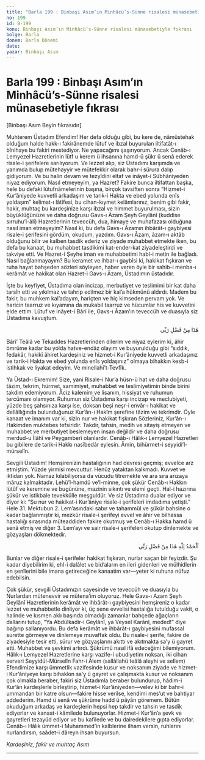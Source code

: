 ```yaml
---
title: "Barla 199 : Binbaşı Asım’ın Minhâcü’s-Sünne risalesi münasebetiyle fıkrası"
no: 199
id: B-199
konu: Binbaşı Asım’ın Minhâcü’s-Sünne risalesi münasebetiyle fıkrası
bolge: Barla
donem: Barla Dönemi
date: 
yazar: Binbaşı Asım
---
```


# Barla 199 : Binbaşı Asım’ın Minhâcü’s-Sünne risalesi münasebetiyle fıkrası

<p class="takdim">[Binbaşı Asım Beyin fıkrasıdır]</p>

Muhterem Üstadım Efendim! Her defa olduğu gibi, bu kere de, nâmüstehak olduğum halde hakk-ı fakirânemde lütuf ve ibzal buyurulan iltifatât-ı bînihaye bu fakiri mestediyor. Ne yapacağımı şaşırıyorum. Ancak Cenâb-ı Lemyezel Hazretlerinin lütf u kerem ü ihsanına hamd-ü şükr ü senâ ederek risale-i şerifelere sarılıyorum. Ve lezzet alıp, siz Üstadımı karşımda ve yanımda bulup mütehayyir ve mütefekkir olarak bahr‑i sürura dalıp gidiyorum. Ve bu halin devam ve tezyîdini eltaf ve inâyet-i Sübhâniyeden niyaz ediyorum. Nasıl etmeyeyim, ya Hazret? Fakire bunca iltifattan başka, hele bu defaki lütufnâmelerinin başına, birçok tavsiften sonra “Hizmet-i Kur’âniyede kuvvetli arkadaşım ve tarik-i Hakta ve ebed yolunda enîs yoldaşım” kelimat-ı lâtîfesi, bu cihan-kıymet kelâmlarınız, benim gibi fakir, hakir, muhtaç bu kardeşinize karşı ibzal ve himmet buyurulması, sizin büyüklüğünüze ve daha doğrusu Gavs-ı Âzam Şeyh Geylânî (kuddise sırruhu’l-âlî) Hazretlerinin teveccüh, dua, himaye ve muhafazası olduğuna nasıl iman etmeyeyim? Nasıl ki, bu defa Gavs-ı Âzamın ihbârât-ı gaybiyesi risale-i şerifesini gördüm, okudum, yazdım. Gavs-ı Âzam, âzam-ı aktâb olduğunu bilir ve kalben tasdik ederiz ve ziyade muhabbet etmekte iken, bu defa bu kanaat, bu muhabbet tasdikimi kat-ender-kat ziyadeleştirdi ve takviye etti. Ve Hazret-i Şeyhe iman ve muhabbetimi habl-i metin ile bağladı. Nasıl bağlanmayayım? Bu keramet ve ihbar-ı gaybîsi ki, hakikat fışkıran ve ruha hayat bahşeden sözleri söyleyen, haber veren öyle bir sahib-i menba-ı kerâmât ve hakikat olan Hazret-i Gavs-ı Âzam, Üstadımın üstadıdır.

İşte bu keyfiyet, Üstadıma olan incizap, merbutiyet ve teslimimi bir kat daha tarsîn etti ve yıkılmaz ve tahrip edilmez bir kal’a hükmünü aldırdı. Madem bu fakir, bu muhkem kal’adayım, hariçten ve hiç kimseden pervam yok. Ve haricin taarruz ve kıyamına da mukabil taarruz ve hücumlar his ve kuvvetini elde ettim. Lütuf ve inâyet-i Bâri ile, Gavs-ı Âzam’ın teveccüh ve duasıyla siz Üstadıma kavuştum.

<p class="arabic" dir="rtl" title="Meal: “Bu Rabbimin bir fazlıdır.” [Neml Sûresi, 27:40]">هٰذَا مِنْ فَضْلِ رَبِّى</p>

Bâri’ Teâlâ ve Tekaddes Hazretlerinden dilerim ve niyaz eylerim ki, âhir ömrüme kadar bu yolda hatve-endâz olayım ve buyurulduğu gibi “sıddık, fedakâr, hakikî âhiret kardeşiniz ve hizmet-i Kur’âniyede kuvvetli arkadaşınız ve tarik-i Hakta ve ebed yolunda enîs yoldaşınız” olmaya bihakkın kesb-i istihkak ve liyakat edeyim. Ve minellahi’t-Tevfîk.

Ya Üstad-ı Ekremim! Size, yani Risale-i Nur’a hüsn-ü hat ve daha doğrusu tâzim, tekrim, hürmet, samimiyet, muhabbet ve teslimiyetimin binde birini takdim edemiyorum. Âciz kalemim ve lisanım, hissiyat ve ruhumun tercümanı olamıyor. Ruhumun siz Üstadıma karşı incizap ve meclubiyeti, yüzde beş şahsınıza karşı ise, doksan beşi neşr-i envâr-ı hakikat ve dellâllığında bulunduğunuz Kur’ân-ı Hakîm şerefine tâzim ve tekrimdir. Öyle kanaat ve imanım var ki, sizin nur ve hakikat fışkıran Sözleriniz, Kur’ân-ı Hakimden muktebes tefsiridir. Takdir, tahsin, medih ve sitayiş etmeyen ve muhabbet ve merbutiyet beslemeyen insan değildir ve daha doğrusu merdud-u İlâhî ve Peygamberî olanlardır. Cenâb-ı Hâlık‑ı Lemyezel Hazretleri bu gibilere de tarik-i Hakkı nasîbedâr eylesin. Âmin, bihürmet-i seyyidi’l-mürselîn.

Sevgili Üstadım! Hemşirenizin hastalığının had devresi geçmiş; evvelce arz etmiştim. Yüzde yirmisi mevcuttur. Henüz yataktan kalkmadı. Kuvvet ve iktidarı yok. Namaz kılabiliyorsa da vücudu titremekte ve ara sıra arızaya mâruz kalmaktadır. Lehü’l-hamdü ve’l-minne, çok şükür Cenâb-ı Hakkın lütûf ve keremine ve bugününe, mazinin sıkıntı ve elemi geçti. Hal-i hazırına şükür ve istikbale tevekkülle meşguldür. Ve siz Üstadıma dualar ediyor ve diyor ki: “Şu nur ve hakikat-i Kur’âniye risale-i şerifeleri imdadıma yetişti.” Hele 31. Mektubun 2. Lem’asındaki sabır ve tahammül ve şükür bahsine o kadar bağlanmıştır ki, mezkûr risale-i şerifeyi evvel ve âhir ve bilhassa hastalığı sırasında müteaddiden fakire okutmuş ve Cenâb-ı Hakka hamd ü senâ etmiş ve diğer 3. Lem’ayı ve sair risale-i şerifeleri okutup dinlemekte ve gözyaşları dökmektedir.

<p class="arabic" dir="rtl" title="Meal: “Elhamdulillah, bu Rabbimin bir fazlıdır.”">اَلْحَمْدُ لِلّٰهِ هٰذَا مِنْ فَضْلِ رَبِّى</p>

Bunlar ve diğer risale-i şerifeler hakikat fışkıran, nurlar saçan bir feyizdir. Şu kadar diyebilirim ki, ehl-i dalâlet ve bid’aların en ileri gidenleri ve mülhidlerin en şenîlerini bile imana getireceğine kanaatim var—yeter ki ruhuna nüfuz edebilsin.

Çok şükür, sevgili Üstadımızın sayesinde ve teveccüh ve duasıyla bu Nurlardan mütenevvir ve mütena’im oluyoruz. Hele Gavs-ı Azam Şeyh Geylânî Hazretlerinin kerâmât ve ihbârât-ı gaybiyesini hemşireniz o kadar lezzet ve muhabbetle dinliyor ki, üç sene evvelisi hastalığa tutulduğu vakit, o halinde ve kısmen aklı başında olmadığı zamanlar bahçede ağaçların dallarını tutup, “Ya Abdülkadir-i Geylânî, ya Veysel Karânî, meded!” diye bağırıp sallanıyordu. Bu defa kerâmât ve ihbârât-ı gaybiyesini mufassal surette görmeye ve dinlemeye muvaffak oldu. Bu risale-i şerife, fakire de ziyadesiyle tesir etti, sürur ve gözyaşlarını akıttı ve akıtmakta sa’y ü gayret etti. Muhabbet ve şevkimi artırdı. Şükrümü nasıl ifâ edeceğimi bilemiyorum. Hâlık-ı Lemyezel Hazretlerine karşı vazife-i ubudiyetim noksan, iki cihan serveri Seyyidül-Mürselîn Fahr-i Âlem (sallâllahü teâlâ aleyhi ve sellem) Efendimize karşı ümmetlik vazifesinde kusur ve noksanım ziyade ve hizmet-i Kur’âniyeye karşı bihakkın sa’y ü gayret ve çalışmakta kusur ve noksanım çok olmakla beraber, fakiri siz Üstadımla beraber bulundurup, hâdim-i Kur’ân kardeşlerle birleştirip, hizmet-i Kur’âniyeden—velev ki bir bahr-i ummandan bir katre olsun—fakire hisse verilse, kendimi mes’ut ve bahtiyar addederim. Hamd ü senâ ve şükrüme hadd ü pâyân göremem. Bütün okuduğum arkadaş ve kardeşlerin hepsi hep takdir ve tahsin ve tasdik ediyorlar ve kanaat-i kâmilede bulunuyorlar. Hizmet-i Kur’ân’a şevk ve gayretleri tezayüd ediyor ve bu kafilede ve bu dairedekilere gıpta ediyorlar. Cenâb-ı Hâlık ümmet-i Muhammed’in kalblerine ilham versin, ruhlarını nurlandırsın, saâdet-i dâreyn ihsan buyursun.

*Kardeşiniz, fakir ve muhtaç*
*Asım*

***
